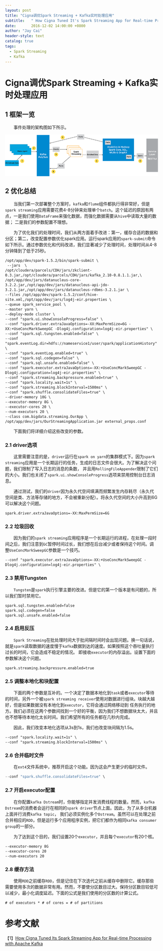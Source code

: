 ```yaml
---
layout: post
title: "Cigna调优Spark Streaming + Kafka实时处理应用"
subtitle:   " How Cigna Tuned It's Spark Streaming App for Real-time Processing with Apache Kafka"
date:       2016-12-02 14:00:00 +0800
author: "Jay Cai"
header-style: text
catalog: true
tags:
  - Spark Streaming
  - Kafka
---
```



# Cigna调优Spark Streaming + Kafka实时处理应用

## 1 框架一览

&emsp;&emsp;事件处理的架构图如下所示。

![](/img/posts/cloudera/Spark_Kafka_diagram.png)

## 2 优化总结

&emsp;&emsp;当我们第一次部署整个方案时，`kafka`和`flume`组件都执行得非常好，但是`spark streaming`应用需要花费4-8分钟来处理单个`batch`。这个延迟的原因有两点，一是我们使用`DataFrame`来强化数据，而强化数据需要从`hive`中读取大量的数据；
二是我们的参数配置不理想。

&emsp;&emsp;为了优化我们的处理时间，我们从两方面着手改进：第一，缓存合适的数据和分区；第二，改变配置参数优化spark应用。运行spark应用的`spark-submit`命令如下所示。通过参数优化和代码改进，我们显著减少了处理时间，处理时间从4-8分钟降到了低于25秒。

```shell
/opt/app/dev/spark-1.5.2/bin/spark-submit \
 --jars  \
/opt/cloudera/parcels/CDH/jars/zkclient-0.3.jar,/opt/cloudera/parcels/CDH/jars/kafka_2.10-0.8.1.1.jar,\
/opt/app/dev/jars/datanucleus-core-3.2.2.jar,/opt/app/dev/jars/datanucleus-api-jdo-3.2.1.jar,/opt/app/dev/jars/datanucleus-rdbms-3.2.1.jar \
--files /opt/app/dev/spark-1.5.2/conf/hive-site.xml,/opt/app/dev/jars/log4j-eir.properties \
--queue spark_service_pool \
--master yarn \
--deploy-mode cluster \
--conf "spark.ui.showConsoleProgress=false" \
--conf "spark.driver.extraJavaOptions=-XX:MaxPermSize=6G -XX:+UseConcMarkSweepGC -Dlog4j.configuration=log4j-eir.properties" \
--conf "spark.sql.tungsten.enabled=false" \
--conf "spark.eventLog.dir=hdfs://nameservice1/user/spark/applicationHistory" \
--conf "spark.eventLog.enabled=true" \
--conf "spark.sql.codegen=false" \
--conf "spark.sql.unsafe.enabled=false" \
--conf "spark.executor.extraJavaOptions=-XX:+UseConcMarkSweepGC -Dlog4j.configuration=log4j-eir.properties" \
--conf "spark.streaming.backpressure.enabled=true" \
--conf "spark.locality.wait=1s" \
--conf "spark.streaming.blockInterval=1500ms" \
--conf "spark.shuffle.consolidateFiles=true" \
--driver-memory 10G \
--executor-memory 8G \
--executor-cores 20 \
--num-executors 20 \
--class com.bigdata.streaming.OurApp \ /opt/app/dev/jars/OurStreamingApplication.jar external_props.conf
```
&emsp;&emsp;下面我们将详细介绍这些改变的参数。

### 2.1 driver选项

&emsp;&emsp;这里需要注意的是，`driver`运行在`spark on yarn`的集群模式下。因为`spark streaming`应用是一个长期运行的任务，生成的日志文件会很大。为了解决这个问题，我们限制了写入日志的消息的条数，
并且用`RollingFileAppender`限制了它们的大小。我们也关闭了`spark.ui.showConsoleProgress`选项来禁用控制台日志消息。

&emsp;&emsp;通过测试，我们的`driver`因为永久代空间填满而频繁发生内存耗尽（永久代空间是类、方法等存储的地方，不会被重新分配）。将永久代空间的大小升高到6G可以解决这个问题。

```shell
spark.driver.extraJavaOptions=-XX:MaxPermSize=6G
```

### 2.2 垃圾回收

&emsp;&emsp;因为我们的`spark streaming`应用程序是一个长期运行的进程，在处理一段时间之后，我们注意到`GC`暂停时间过长，我们想在后台减少或者保持这个时间。调整`UseConcMarkSweepGC`参数是一个技巧。

```shell
--conf "spark.executor.extraJavaOptions=-XX:+UseConcMarkSweepGC -Dlog4j.configuration=log4j-eir.properties" \
```

### 2.3 禁用Tungsten

&emsp;&emsp;`Tungsten`是`spark`执行引擎主要的改进。但是它的第一个版本是有问题的，所以我们暂时禁用它。

```shell
spark.sql.tungsten.enabled=false
spark.sql.codegen=false
spark.sql.unsafe.enabled=false
```

### 2.4 启用反压

&emsp;&emsp;`Spark Streaming`在批处理时间大于批间隔时间时会出现问题。换一句话说，就是`spark`读取数据的速度慢于`kafka`数据到达的速度。如果按照这个吞吐量执行过长的时间，它会造成不稳定的情况。
即接收`executor`的内存溢出。设置下面的参数解决这个问题。

```shell
spark.streaming.backpressure.enabled=true
```

### 2.5 调整本地化和块配置

&emsp;&emsp;下面的两个参数是互补的。一个决定了数据本地化到`task`或者`executor`等待的时间，另外一个被`spark streaming receiver`使用对数据进行组块。块越大越好，但是如果数据没有本地化到`executor`，它将会通过网络移动到
任务执行的地方。我们必须在这两个参数间找到一个好的平衡，因为我们不想数据块太大，并且也不想等待本地化太长时间。我们希望所有的任务都在几秒内完成。

&emsp;&emsp;因此，我们改变本地化选项从3s到1s，我们也改变块间隔为1.5s。

```shell
--conf "spark.locality.wait=1s" \
--conf "spark.streaming.blockInterval=1500ms" \
```

### 2.6 合并临时文件

&emsp;&emsp;在`ext4`文件系统中，推荐开启这个功能。因为这会产生更少的临时文件。

```scala
--conf "spark.shuffle.consolidateFiles=true" \
```

### 2.7 开启executor配置

&emsp;&emsp;在你配置`kafka Dstream`时，你能够指定并发消费线程的数量。然而，`kafka Dstream`的消费者会运行在相同的`spark driver`节点上面。因此，为了从多台机器上面并行消费`kafka topic`，
我们必须实例化多个`Dstream`。虽然可以在处理之前合并相应的`RDD`，但是运行多个应用程序实例，把它们都作为相同`kafka consumer group`的一部分。

&emsp;&emsp;为了达到这个目的，我们设置20个`executor`，并且每个`executor`有20个核。

```shell
--executor-memory 8G
--executor-cores 20
--num-executors 20
```

### 2.8 缓存方法

&emsp;&emsp;使用`RDD`之前缓存`RDD`，但是记住在下次迭代之前从缓存中删除它。缓存那些需要使用多次的数据非常有用。然而，不要使分区数目过大。保持分区数目较低可以减少，最小化调度延迟。下面的公式是我们使用的分区数的计算公式。

```shell
# of executors * # of cores = # of partitions
```

# 参考文献

【1】[How Cigna Tuned Its Spark Streaming App for Real-time Processing with Apache Kafka](http://blog.cloudera.com/blog/2016/01/how-cigna-tuned-its-spark-streaming-app-for-real-time-processing-with-apache-kafka/)
